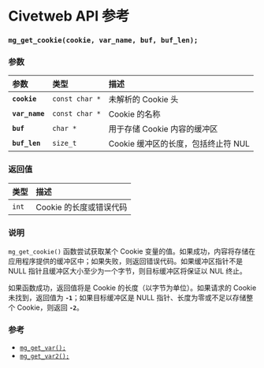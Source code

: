 # Civetweb API 参考

### `mg_get_cookie(cookie, var_name, buf, buf_len);`

### 参数

| 参数 | 类型 | 描述 |
| :--- | :--- | :--- |
| **`cookie`** | `const char *` | 未解析的 Cookie 头 |
| **`var_name`** | `const char *` | Cookie 的名称 |
| **`buf`** | `char *` | 用于存储 Cookie 内容的缓冲区 |
| **`buf_len`** | `size_t` | Cookie 缓冲区的长度，包括终止符 NUL |

### 返回值

| 类型 | 描述 |
| :--- | :--- |
| `int` | Cookie 的长度或错误代码 |

### 说明

`mg_get_cookie()` 函数尝试获取某个 Cookie 变量的值。如果成功，内容将存储在应用程序提供的缓冲区中；如果失败，则返回错误代码。如果缓冲区指针不是 NULL 指针且缓冲区大小至少为一个字节，则目标缓冲区将保证以 NUL 终止。

如果函数成功，返回值将是 Cookie 的长度（以字节为单位）。如果请求的 Cookie 未找到，返回值为 **`-1`**；如果目标缓冲区是 NULL 指针、长度为零或不足以存储整个 Cookie，则返回 **`-2`**。

### 参考

* [`mg_get_var();`](mg_get_var.md)
* [`mg_get_var2();`](mg_get_var2.md)